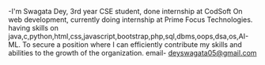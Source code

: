 -I'm Swagata Dey, 3rd year CSE student, done internship at CodSoft On web development, currently doing internship at Prime Focus Technologies.
having skills on java,c,python,html,css,javascript,bootstrap,php,sql,dbms,oops,dsa,os,AI-ML.
To secure a position where I can efficiently contribute my skills and abilities to the growth of the organization.
email- deyswagata05@gmail.com

